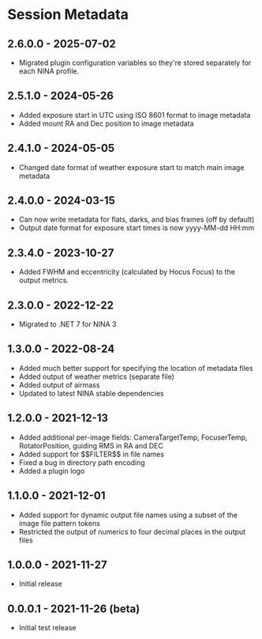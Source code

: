 # Session Metadata

## 2.6.0.0 - 2025-07-02
* Migrated plugin configuration variables so they're stored separately for each NINA profile.

## 2.5.1.0 - 2024-05-26
* Added exposure start in UTC using ISO 8601 format to image metadata
* Added mount RA and Dec position to image metadata

## 2.4.1.0 - 2024-05-05
* Changed date format of weather exposure start to match main image metadata

## 2.4.0.0 - 2024-03-15
* Can now write metadata for flats, darks, and bias frames (off by default)
* Output date format for exposure start times is now yyyy-MM-dd HH:mm

## 2.3.4.0 - 2023-10-27
* Added FWHM and eccentricity (calculated by Hocus Focus) to the output metrics.

## 2.3.0.0 - 2022-12-22
* Migrated to .NET 7 for NINA 3

## 1.3.0.0 - 2022-08-24
* Added much better support for specifying the location of metadata files
* Added output of weather metrics (separate file)
* Added output of airmass
* Updated to latest NINA stable dependencies

## 1.2.0.0 - 2021-12-13
* Added additional per-image fields: CameraTargetTemp, FocuserTemp, RotatorPosition, guiding RMS in RA and DEC
* Added support for \$\$FILTER\$\$ in file names
* Fixed a bug in directory path encoding
* Added a plugin logo

## 1.1.0.0 - 2021-12-01
* Added support for dynamic output file names using a subset of the image file pattern tokens
* Restricted the output of numerics to four decimal places in the output files

## 1.0.0.0 - 2021-11-27
* Initial release

## 0.0.0.1 - 2021-11-26 (beta)
* Initial test release
